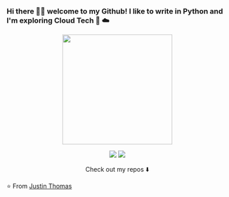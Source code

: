 
### Hi there 👋🏾  welcome to my Github! I like to write in Python and I'm exploring Cloud Tech 🐍 ☁️

<p align="center">
  <img width="250" src="https://media.giphy.com/media/jIgXf4hgbHCeKiXpvt/giphy.gif">
</p>


<p align="center">
<a href= "https://t.me/Mr_justinthomas"><img src="https://img.icons8.com/doodle/48/000000/telegram-app.png"/></a>
<a href= "https://wa.me/919744392609"><img src="https://img.icons8.com/pastel-glyph/64/000000/whatsapp--v2.png"/></a>
</p>

<p align="center">
Check out my repos ⬇️  
</p>


⭐️ From [Justin Thomas](https://github.com/justinthoms)

